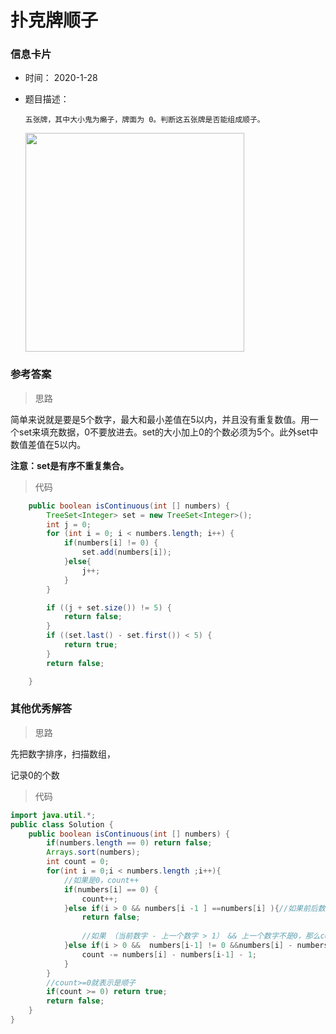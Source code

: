 # 扑克牌顺子 

### 信息卡片 

- 时间： 2020-1-28

- 题目描述：

  ```
  五张牌，其中大小鬼为癞子，牌面为 0。判断这五张牌是否能组成顺子。
  ```

   <img src="https://cs-notes-1256109796.cos.ap-guangzhou.myqcloud.com/eaa506b6-0747-4bee-81f8-3cda795d8154.png" width="350px"> 





### 参考答案

> 思路

简单来说就是要是5个数字，最大和最小差值在5以内，并且没有重复数值。用一个set来填充数据，0不要放进去。set的大小加上0的个数必须为5个。此外set中数值差值在5以内。

**注意：set是有序不重复集合。**




> 代码

```java
    public boolean isContinuous(int [] numbers) {
        TreeSet<Integer> set = new TreeSet<Integer>();
        int j = 0;
        for (int i = 0; i < numbers.length; i++) {
            if(numbers[i] != 0) {
                set.add(numbers[i]);
            }else{
                j++;
            }
        }

        if ((j + set.size()) != 5) {
            return false;
        }
        if ((set.last() - set.first()) < 5) {
            return true;
        }
        return false;

    }
```



 

### 其他优秀解答

> 思路

先把数字排序，扫描数组，

记录0的个数



> 代码

```java
import java.util.*;
public class Solution {
    public boolean isContinuous(int [] numbers) {
        if(numbers.length == 0) return false;
        Arrays.sort(numbers);
        int count = 0;
        for(int i = 0;i < numbers.length ;i++){
            //如果是0，count++
            if(numbers[i] == 0) {
                count++;
            }else if(i > 0 && numbers[i -1 ] ==numbers[i] ){//如果前后数字相等，肯定不是顺子
                return false;
                
                //如果 （当前数字 - 上一个数字 > 1） && 上一个数字不是0，那么count弥补这个空
            }else if(i > 0 &&  numbers[i-1] != 0 &&numbers[i] - numbers[i - 1] > 1){
                count -= numbers[i] - numbers[i-1] - 1;
            }
        }
        //count>=0就表示是顺子
        if(count >= 0) return true;
        return false;
    }
}
```

